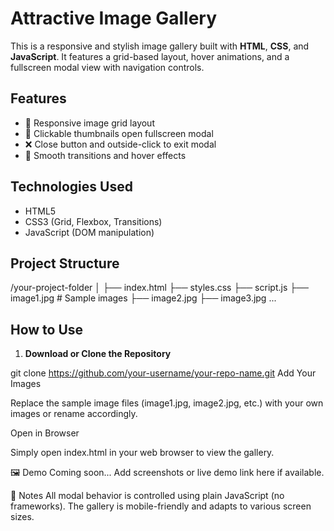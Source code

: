 #  Attractive Image Gallery

This is a responsive and stylish image gallery built with **HTML**, **CSS**, and **JavaScript**. It features a grid-based layout, hover animations, and a fullscreen modal view with navigation controls.

##  Features

- 📸 Responsive image grid layout
- 🎯 Clickable thumbnails open fullscreen modal
- ❌ Close button and outside-click to exit modal
- 💫 Smooth transitions and hover effects

##  Technologies Used

- HTML5
- CSS3 (Grid, Flexbox, Transitions)
- JavaScript (DOM manipulation)

##  Project Structure

/your-project-folder
│
├── index.html 
├── styles.css 
├── script.js 
├── image1.jpg # Sample images
├── image2.jpg
├── image3.jpg
...

##  How to Use

1. **Download or Clone the Repository**

git clone https://github.com/your-username/your-repo-name.git
Add Your Images

Replace the sample image files (image1.jpg, image2.jpg, etc.) with your own images or rename accordingly.

Open in Browser

Simply open index.html in your web browser to view the gallery.

🖼 Demo
Coming soon... Add screenshots or live demo link here if available.

📌 Notes
All modal behavior is controlled using plain JavaScript (no frameworks).
The gallery is mobile-friendly and adapts to various screen sizes.
